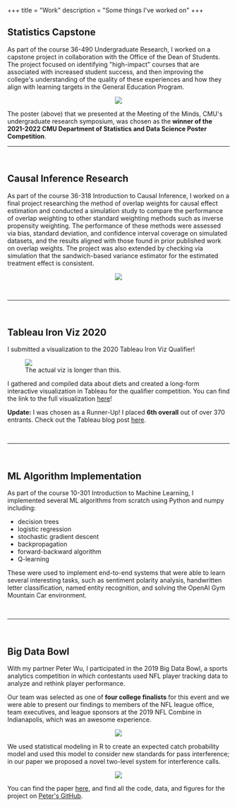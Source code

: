 +++
title = "Work"
description = "Some things I've worked on"
+++

## <span class="emphR">Statistics Capstone</span>

As part of the course 36-490 Undergraduate Research, I worked on a capstone project in collaboration with the Office of the Dean of Students. The project focused on identifying "high-impact" courses that are associated with increased student success, and then improving the college's understanding of the quality of these experiences and how they align with learning targets in the General Education Program.

<center>
<img src = "/Poster.jpg"/>
</center>

The poster (above) that we presented at the Meeting of the Minds, CMU's undergraduate research symposium, was chosen as the **winner of the 2021-2022 CMU Department of Statistics and Data Science Poster Competition**. 
&nbsp; 
_____

&nbsp;

## <span class="emphR">Causal Inference Research</span>

As part of the course 36-318 Introduction to Causal Inference, I worked on a final project researching the method of overlap weights for causal effect estimation and conducted a simulation study to compare the performance of overlap weighting to other standard weighting methods such as inverse propensity weighting. The performance of these methods were assessed via bias, standard deviation, and confidence interval coverage on simulated datasets, and the results aligned with those found in prior published work on overlap weights. The project was also extended by checking via simulation that the sandwich-based variance estimator for the estimated treatment effect is consistent.

<center>
<img src = "/estimands.jpg"/>
</center>

&nbsp; 
_____

&nbsp;

## <span class="emphR">Tableau Iron Viz 2020</span>

I submitted a visualization to the 2020 Tableau Iron Viz Qualifier!
<figure>
  <img src="/Viz.png"/> 
  <figcaption>The actual viz is longer than this.</figcaption>
</figure>

I gathered and compiled data about diets and created a long-form interactive visualization in Tableau for the qualifier competition. 
You can find the link to the full visualization [here](https://tabsoft.co/3a1gUIf)!

**Update:** I was chosen as a Runner-Up! I placed **6th overall** out of over 370 entrants. Check out the Tableau blog post [here](https://tabsoft.co/3580qh8).  

&nbsp; 
_____

&nbsp;

## <span class="emphR">ML Algorithm Implementation</span>

As part of the course 10-301 Introduction to Machine Learning, I implemented several ML algorithms from scratch using Python and numpy including:
- decision trees
- logistic regression
- stochastic gradient descent
- backpropagation
- forward-backward algorithm
- Q-learning

These were used to implement end-to-end systems that were able to learn several interesting tasks, such as sentiment polarity analysis, handwritten letter classification, named entity recognition, and solving the OpenAI Gym Mountain Car environment.     

&nbsp; 
_____

&nbsp; 

## <span class = "emphR">Big Data Bowl</span>
With my partner Peter Wu, I participated in the 2019 Big Data Bowl, a sports analytics competition in which contestants used NFL player tracking data to analyze and rethink player performance. 

Our team was selected as one of **four college finalists** for this event and we were able to present our findings to members of the NFL league office, team executives, and league sponsors at the 2019 NFL Combine in Indianapolis, which was an awesome experience.

<center>
<img src = "/BDB.jpg"/>
</center>

We used statistical modeling in R to create an expected catch probability model and used this model to consider new standards for pass interference; in our paper we proposed a novel two-level system for interference calls. 

<center>
<img src = "/pipeline.png"/>
</center>

You can find the paper [here](https://operations.nfl.com/media/3667/big-data-bowl-cmu.pdf), and find all the code, data, and figures for the project on [Peter's GitHub](https://github.com/pwu97/pass-interference).

